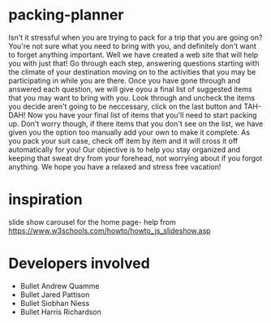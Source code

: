 # packing-planner
Isn't it stressful when you are trying to pack for a trip that you are going on? You're not sure what you need to bring with you, and definitely don't want to forget anything important. Well we have created a web site that will help you with just that! Go through each step, answering questions starting with the climate of your destination moving on to the activities that you may be participating in while you are there. Once you have gone through and answered each question, we will give oyou a final list of suggested items that you may want to bring with you. Look through and uncheck the items you decide aren't going to be neccessary, click on the last button and TAH-DAH! Now you have your final list of items that you'll need to start packing up. Don't worry though, if there items that you don't see on the list, we have given you the option too manually add your own to make it complete. As you pack your suit case, check off item by item and it will cross it off automatically for you! Our objective is to help you stay organized and keeping that sweat dry from your forehead, not worrying about if you forgot anything. We hope you have a relaxed and stress free vacation! 
# inspiration
slide show carousel for the home page- help from https://www.w3schools.com/howto/howto_js_slideshow.asp
# Developers involved
* Bullet Andrew Quamme
* Bullet Jared Pattison
* Bullet Siobhan Niess
* Bullet Harris Richardson
